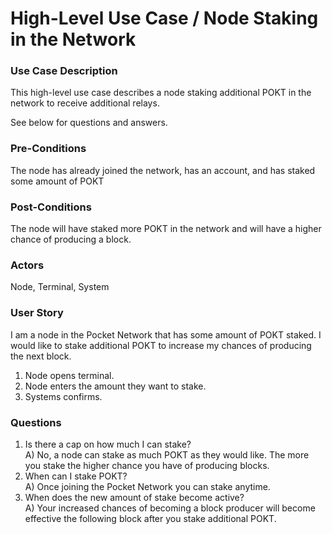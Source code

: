 # High-Level Use Case / Node Staking in the Network

### Use Case Description
This high-level use case describes a node staking additional POKT in the network to receive additional relays. 

See below for questions and answers.

### Pre-Conditions
The node has already joined the network, has an account, and has staked some amount of POKT

### Post-Conditions
The node will have staked more POKT in the network and will have a higher chance of producing a block. 

### Actors
Node, Terminal, System


### User Story
I am a node in the Pocket Network that has some amount of POKT staked. I would like to stake additional POKT to increase my chances of producing the next block.

1. Node opens terminal.
2. Node enters the amount they want to stake.
3. Systems confirms.


### Questions
1. Is there a cap on how much I can stake? <br/>
	A) No, a node can stake as much POKT as they would like. The more you stake the higher chance you have of producing blocks. 
2. 	When can I stake POKT? <br/>
	A) Once joining the Pocket Network you can stake anytime.
3. When does the new amount of stake become active? <br/>
	A) Your increased chances of becoming a block producer will become effective the following block after you stake additional POKT.